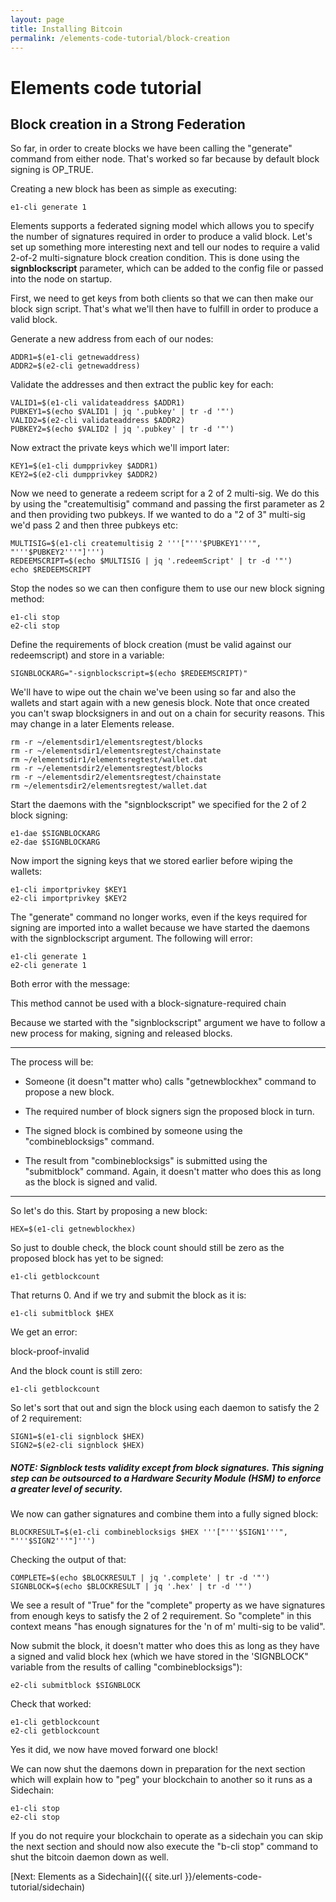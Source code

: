 ```yaml
---
layout: page
title: Installing Bitcoin
permalink: /elements-code-tutorial/block-creation
---
```


# Elements code tutorial

## Block creation in a Strong Federation

So far, in order to create blocks we have been calling the "generate" command from either node. That's worked so far because by default block signing is OP_TRUE.

Creating a new block has been as simple as executing:

~~~~
e1-cli generate 1
~~~~

Elements supports a federated signing model which allows you to specify the number of signatures required in order to produce a valid block. Let's set up something more interesting next and tell our nodes to require a valid 2-of-2 multi-signature block creation condition. This is done using the **signblockscript** parameter, which can be added to the config file or passed into the node on startup. 

First, we need to get keys from both clients so that we can then make our block sign script. That's what we'll then have to fulfill in order to produce a valid block.

Generate a new address from each of our nodes:

~~~~
ADDR1=$(e1-cli getnewaddress)
ADDR2=$(e2-cli getnewaddress)
~~~~

Validate the addresses and then extract the public key for each:

~~~~
VALID1=$(e1-cli validateaddress $ADDR1)
PUBKEY1=$(echo $VALID1 | jq '.pubkey' | tr -d '"')
VALID2=$(e2-cli validateaddress $ADDR2)
PUBKEY2=$(echo $VALID2 | jq '.pubkey' | tr -d '"')
~~~~

Now extract the private keys which we'll import later:

~~~~
KEY1=$(e1-cli dumpprivkey $ADDR1)
KEY2=$(e2-cli dumpprivkey $ADDR2)
~~~~

Now we need to generate a redeem script for a 2 of 2 multi-sig. We do this by using the "createmultisig" command and passing the first parameter as 2 and then providing two pubkeys. If we wanted to do a "2 of 3" multi-sig we'd pass 2 and then three pubkeys etc:

~~~~
MULTISIG=$(e1-cli createmultisig 2 '''["'''$PUBKEY1'''", "'''$PUBKEY2'''"]''')
REDEEMSCRIPT=$(echo $MULTISIG | jq '.redeemScript' | tr -d '"')
echo $REDEEMSCRIPT
~~~~

Stop the nodes so we can then configure them to use our new block signing method:

~~~~
e1-cli stop
e2-cli stop
~~~~

Define the requirements of block creation (must be valid against our redeemscript) and store in a variable:

~~~~
SIGNBLOCKARG="-signblockscript=$(echo $REDEEMSCRIPT)"
~~~~

We'll have to wipe out the chain we've been using so far and also the wallets and start again with a new genesis block. Note that once created you can't swap blocksigners in and out on a chain for security reasons. This may change in a later Elements release.

~~~~
rm -r ~/elementsdir1/elementsregtest/blocks
rm -r ~/elementsdir1/elementsregtest/chainstate
rm ~/elementsdir1/elementsregtest/wallet.dat
rm -r ~/elementsdir2/elementsregtest/blocks
rm -r ~/elementsdir2/elementsregtest/chainstate
rm ~/elementsdir2/elementsregtest/wallet.dat
~~~~

Start the daemons with the "signblockscript" we specified for the 2 of 2 block signing:

~~~~
e1-dae $SIGNBLOCKARG
e2-dae $SIGNBLOCKARG
~~~~

Now import the signing keys that we stored earlier before wiping the wallets: 

~~~~
e1-cli importprivkey $KEY1
e2-cli importprivkey $KEY2
~~~~

The "generate" command no longer works, even if the keys required for signing are imported into a wallet because we have started the daemons with the signblockscript argument. The following will error:

~~~~
e1-cli generate 1
e2-cli generate 1
~~~~

Both error with the message:

<div class="console-output">This method cannot be used with a block-signature-required chain
</div>

Because we started with the "signblockscript" argument we have to follow a new process for making, signing and released blocks.

* * *

The process will be:

* Someone (it doesn"t matter who) calls "getnewblockhex" command to propose a new block.

* The required number of block signers sign the proposed block in turn.

* The signed block is combined by someone using the "combineblocksigs" command.

* The result from "combineblocksigs" is submitted using the "submitblock" command. Again, it doesn't matter who does this as long as the block is signed and valid.

* * *

So let's do this. Start by proposing a new block:

~~~~
HEX=$(e1-cli getnewblockhex)
~~~~

So just to double check, the block count should still be zero as the proposed block has yet to be signed:

~~~~
e1-cli getblockcount
~~~~

That returns 0. And if we try and submit the block as it is:

~~~~
e1-cli submitblock $HEX
~~~~

We get an error:

<div class="console-output">block-proof-invalid
</div>

And the block count is still zero:

~~~~
e1-cli getblockcount
~~~~

So let's sort that out and sign the block using each daemon to satisfy the 2 of 2 requirement:

~~~~
SIGN1=$(e1-cli signblock $HEX)
SIGN2=$(e2-cli signblock $HEX)
~~~~

##### NOTE: Signblock tests validity except from block signatures. This signing step can be outsourced to a Hardware Security Module (HSM) to enforce a greater level of security.

We now can gather signatures and combine them into a fully signed block:

~~~~
BLOCKRESULT=$(e1-cli combineblocksigs $HEX '''["'''$SIGN1'''", "'''$SIGN2'''"]''')
~~~~

Checking the output of that:

~~~~
COMPLETE=$(echo $BLOCKRESULT | jq '.complete' | tr -d '"')
SIGNBLOCK=$(echo $BLOCKRESULT | jq '.hex' | tr -d '"')
~~~~

We see a result of "True" for the "complete" property as we have signatures from enough keys to satisfy the 2 of 2 requirement. So "complete" in this context means "has enough signatures for the 'n of m' multi-sig to be valid".

Now submit the block, it doesn't matter who does this as long as they have a signed and valid block hex (which we have stored in the 'SIGNBLOCK" variable from the results of calling "combineblocksigs"):

~~~~
e2-cli submitblock $SIGNBLOCK
~~~~

Check that worked:

~~~~
e1-cli getblockcount
e2-cli getblockcount
~~~~

Yes it did, we now have moved forward one block!

We can now shut the daemons down in preparation for the next section which will explain how to "peg" your blockchain to another so it runs as a Sidechain:

~~~~
e1-cli stop
e2-cli stop
~~~~

If you do not require your blockchain to operate as a sidechain you can skip the next section and should now also execute the "b-cli stop" command to shut the bitcoin daemon down as well.


[Next: Elements as a Sidechain]({{ site.url }}/elements-code-tutorial/sidechain)

